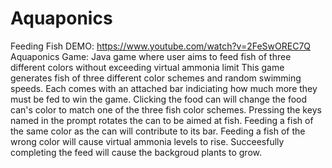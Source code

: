 # Aquaponics
Feeding Fish
DEMO: https://www.youtube.com/watch?v=2FeSwOREC7Q
Aquaponics Game: Java game where user aims to feed fish of three different colors without exceeding virtual ammonia limit
This game generates fish of three different color schemes and random swimming speeds. 
Each comes with an attached bar indiciating how much more they must be fed to win the game. 
Clicking the food can will change the food can's color to match one of the three fish color schemes. 
Pressing the keys named in the prompt rotates the can to be aimed at fish. 
Feeding a fish of the same color as the can will contribute to its bar. 
Feeding a fish of the wrong color will cause virtual ammonia levels to rise. 
Succeesfully completing the feed will cause the backgroud plants to grow. 
